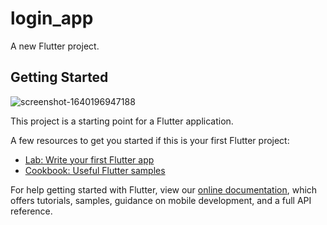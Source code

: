 # login_app

A new Flutter project.

## Getting Started
![screenshot-1640196947188](https://user-images.githubusercontent.com/93432216/147137815-8e57ed21-c660-49c1-bdea-00b42ab39a74.png)

This project is a starting point for a Flutter application.

A few resources to get you started if this is your first Flutter project:

- [Lab: Write your first Flutter app](https://flutter.dev/docs/get-started/codelab)
- [Cookbook: Useful Flutter samples](https://flutter.dev/docs/cookbook)

For help getting started with Flutter, view our
[online documentation](https://flutter.dev/docs), which offers tutorials,
samples, guidance on mobile development, and a full API reference.
